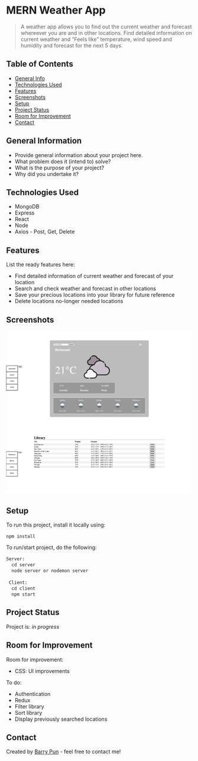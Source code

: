 # MERN Weather App
> A weather app allows you to find out the current weather and forecast whereever you are and in other locations. Find detailed information on current weather and “Feels like” temperature, wind speed and humidity and forecast for the next 5 days. 


## Table of Contents
* [General Info](#general-information)
* [Technologies Used](#technologies-used)
* [Features](#features)
* [Screenshots](#screenshots)
* [Setup](#setup)
* [Project Status](#project-status)
* [Room for Improvement](#room-for-improvement)
* [Contact](#contact)


## General Information
- Provide general information about your project here.
- What problem does it (intend to) solve?
- What is the purpose of your project?
- Why did you undertake it?


## Technologies Used
- MongoDB
- Express
- React
- Node
- Axios - Post, Get, Delete


## Features
List the ready features here:
- Find detailed information of current weather and forecast of your location
- Search and check weather and forecast in other locations
- Save your precious locations into your library for future reference
- Delete locations no-longer needed locations


## Screenshots
![Example screenshot: Search](./client/src/components/assets/readme-images/weather-app-search.png)
![Example screenshot: Library](./client/src/components/assets/readme-images/weather-app-library.png)


## Setup
To run this project, install it locally using:
```
npm install
```
To run/start project, do the following:
```
Server: 
  cd server
  node server or nodemon server

 Client: 
  cd client
  npm start
```

## Project Status
Project is: _in progress_ 


## Room for Improvement

Room for improvement:
- CSS: UI improvements

To do:
- Authentication
- Redux
- Filter library
- Sort library
- Display previously searched locations

## Contact
Created by [Barry Pun](bpun1p@gmail.com) - feel free to contact me!
